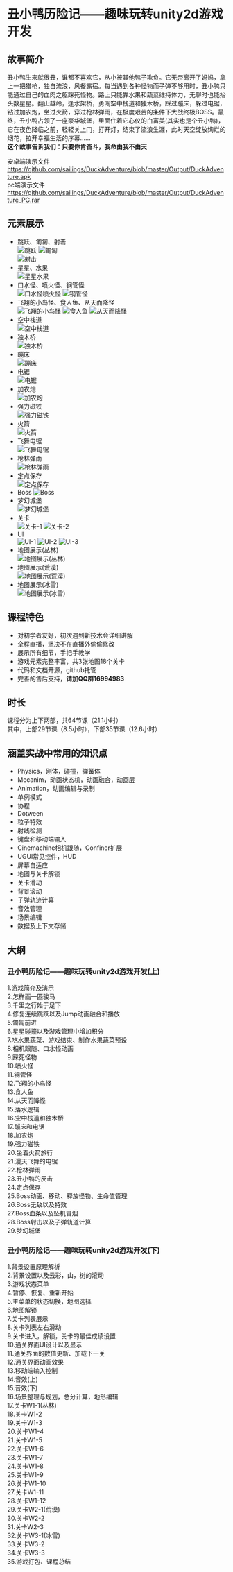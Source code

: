 # 丑小鸭历险记——趣味玩转unity2d游戏开发  
## 故事简介  
  丑小鸭生来就很丑，谁都不喜欢它，从小被其他鸭子欺负。它无奈离开了妈妈，拿上一把猎枪，独自流浪，风餐露宿。每当遇到各种怪物而子弹不够用时，丑小鸭只能通过自己的血肉之躯踩死怪物。路上只能靠水果和蔬菜维持体力，无聊时也能抬头数星星。翻山越岭，逢水架桥，勇闯空中栈道和独木桥，踩过蹦床，躲过电锯，钻过加农炮，坐过火箭，穿过枪林弹雨，在极度艰苦的条件下大战终极BOSS。最终，丑小鸭占领了一座豪华城堡，里面住着它心仪的白富美(其实也是个丑小鸭)，它在夜色降临之前，轻轻关上门，打开灯，结束了流浪生涯，此时天空绽放绚烂的烟花，拉开幸福生活的序幕......  
  **这个故事告诉我们：只要你肯奋斗，我命由我不由天** 

安卓端演示文件 https://github.com/sailings/DuckAdventure/blob/master/Output/DuckAdventure.apk  
pc端演示文件 https://github.com/sailings/DuckAdventure/blob/master/Output/DuckAdventure_PC.rar  

## 元素展示
* 跳跃、匍匐、射击    
![跳跃](https://github.com/sailings/DuckAdventure/blob/master/png/%E8%B7%B3%E8%B7%83.png)
![匍匐](https://github.com/sailings/DuckAdventure/blob/master/png/%E5%8C%8D%E5%8C%90.png)  
![射击](https://github.com/sailings/DuckAdventure/blob/master/png/%E5%B0%84%E5%87%BB.png)  
* 星星、水果   
![星星水果](https://github.com/sailings/DuckAdventure/blob/master/png/%E6%98%9F%E6%98%9F%E6%B0%B4%E6%9E%9C.png)
* 口水怪、喷火怪、钢管怪  
![口水怪喷火怪](https://github.com/sailings/DuckAdventure/blob/master/png/%E5%8F%A3%E6%B0%B4%E6%80%AA%E5%96%B7%E7%81%AB%E6%80%AA.png)
![钢管怪](https://github.com/sailings/DuckAdventure/blob/master/png/%E9%92%A2%E7%AE%A1%E6%80%AA.png)
* 飞翔的小鸟怪、食人鱼、从天而降怪  
![飞翔的小鸟怪](https://github.com/sailings/DuckAdventure/blob/master/png/%E9%A3%9E%E7%BF%94%E7%9A%84%E5%B0%8F%E9%B8%9F.png)
![食人鱼](https://github.com/sailings/DuckAdventure/blob/master/png/%E9%A3%9F%E4%BA%BA%E9%B1%BC.png)
![从天而降怪](https://github.com/sailings/DuckAdventure/blob/master/png/%E4%BB%8E%E5%A4%A9%E8%80%8C%E9%99%8D%E6%80%AA.png)
* 空中栈道  
![空中栈道](https://github.com/sailings/DuckAdventure/blob/master/png/%E7%A9%BA%E4%B8%AD%E6%A0%88%E9%81%93.png)
* 独木桥  
![独木桥](https://github.com/sailings/DuckAdventure/blob/master/png/%E7%8B%AC%E6%9C%A8%E6%A1%A5.png)
* 蹦床  
![蹦床](https://github.com/sailings/DuckAdventure/blob/master/png/%E8%B9%A6%E5%BA%8A.png)
* 电锯  
![电锯](https://github.com/sailings/DuckAdventure/blob/master/png/%E7%94%B5%E9%94%AF.png)
* 加农炮  
![加农炮](https://github.com/sailings/DuckAdventure/blob/master/png/%E5%8A%A0%E5%86%9C%E7%82%AE.png)
* 强力磁铁    
![强力磁铁](https://github.com/sailings/DuckAdventure/blob/master/png/%E7%A3%81%E9%93%81.png)
* 火箭  
![火箭](https://github.com/sailings/DuckAdventure/blob/master/png/%E7%81%AB%E7%AE%AD.png)
* 飞舞电锯  
![飞舞电锯](https://github.com/sailings/DuckAdventure/blob/master/png/%E9%A3%9E%E8%88%9E%E7%94%B5%E9%94%AF.png)
* 枪林弹雨  
![枪林弹雨](https://github.com/sailings/DuckAdventure/blob/master/png/%E6%9E%AA%E6%9E%97%E5%BC%B9%E9%9B%A8.png)
* 定点保存  
![定点保存](https://github.com/sailings/DuckAdventure/blob/master/png/%E5%AE%9A%E7%82%B9%E4%BF%9D%E5%AD%98.png)
* Boss
![Boss](https://github.com/sailings/DuckAdventure/blob/master/png/Boss.png)
* 梦幻城堡  
![梦幻城堡](https://github.com/sailings/DuckAdventure/blob/master/png/%E6%A2%A6%E5%B9%BB%E5%9F%8E%E5%A0%A1.png)
* 关卡  
![关卡-1](https://github.com/sailings/DuckAdventure/blob/master/png/%E5%85%B3%E5%8D%A1-1.png)
![关卡-2](https://github.com/sailings/DuckAdventure/blob/master/png/%E5%85%B3%E5%8D%A1-2.png)
* UI  
![UI-1](https://github.com/sailings/DuckAdventure/blob/master/png/UI-1.png)
![UI-2](https://github.com/sailings/DuckAdventure/blob/master/png/UI-2.png)
![UI-3](https://github.com/sailings/DuckAdventure/blob/master/png/UI-3.png)
* 地图展示(丛林)  
![地图展示(丛林)](https://github.com/sailings/DuckAdventure/blob/master/png/%E5%9C%B0%E5%9B%BE-%E4%B8%9B%E6%9E%97.png)
* 地图展示(荒漠)  
![地图展示(荒漠)](https://github.com/sailings/DuckAdventure/blob/master/png/%E5%9C%B0%E5%9B%BE-%E8%8D%92%E6%BC%A0.png)
* 地图展示(冰雪)  
![地图展示(冰雪)](https://github.com/sailings/DuckAdventure/blob/master/png/%E5%9C%B0%E5%9B%BE-%E5%86%B0%E9%9B%AA.png)
## 课程特色  
* 对初学者友好，初次遇到新技术会详细讲解
* 全程直播，坚决不在直播外偷偷修改  
* 展示所有细节，手把手教学  
* 游戏元素完整丰富，共3张地图18个关卡  
* 代码和文档开源，github托管  
* 完善的售后支持，**请加QQ群16994983**  
## 时长  
课程分为上下两部，共64节课（21.1小时）  
其中，上部29节课（8.5小时），下部35节课（12.6小时）  
## 涵盖实战中常用的知识点  
* Physics，刚体，碰撞，弹簧体
* Mecanim，动画状态机，动画融合，动画层
* Animation，动画编辑与录制
* 单例模式
* 协程
* Dotween
* 粒子特效
* 射线检测
* 键盘和移动端输入
* Cinemachine相机跟随，Confiner扩展
* UGUI常见控件，HUD
* 屏幕自适应
* 地图与关卡解锁
* 关卡滑动
* 背景滚动
* 子弹轨迹计算
* 音效管理
* 场景编辑
* 数据及上下文存储

## 大纲
### 丑小鸭历险记——趣味玩转unity2d游戏开发(上)　　
1.游戏简介及演示  
2.怎样画一匹骏马  
3.千里之行始于足下  
4.修复连续跳跃以及Jump动画融合和播放  
5.匍匐前进  
6.星星碰撞以及游戏管理中增加积分  
7.吃水果蔬菜、游戏结束、制作水果蔬菜预设  
8.相机跟随、口水怪动画  
9.踩死怪物  
10.喷火怪  
11.钢管怪  
12.飞翔的小鸟怪  
13.食人鱼  
14.从天而降怪  
15.落水逻辑  
16.空中栈道和独木桥  
17.蹦床和电锯  
18.加农炮  
19.强力磁铁  
20.坐着火箭旅行  
21.漫天飞舞的电锯  
22.枪林弹雨  
23.丑小鸭的反击  
24.定点保存  
25.Boss动画、移动、释放怪物、生命值管理  
26.Boss无敌以及特效  
27.Boss血条以及坠机冒烟  
28.Boss射击以及子弹轨道计算  
29.梦幻城堡  
### 丑小鸭历险记——趣味玩转unity2d游戏开发(下)
1.背景设置原理解析  
2.背景设置以及云彩，山，树的滚动  
3.游戏状态菜单  
4.暂停、恢复、重新开始  
5.主菜单的状态切换，地图选择  
6.地图解锁  
7.关卡列表展示  
8.关卡列表左右滑动  
9.关卡进入，解锁，关卡的最佳成绩设置  
10.通关界面UI设计以及显示  
11.通关界面的数值更新、加载下一关  
12.通关界面动画效果  
13.移动端输入控制  
14.音效(上)  
15.音效(下)  
16.场景整理与规划，总分计算，地形编辑  
17.关卡W1-1(丛林)  
18.关卡W1-2  
19.关卡W1-3  
20.关卡W1-4  
21.关卡W1-5  
22.关卡W1-6  
23.关卡W1-7  
24.关卡W1-8  
25.关卡W1-9  
26.关卡W1-10  
27.关卡W1-11  
28.关卡W1-12  
29.关卡W2-1(荒漠)  
30.关卡W2-2  
31.关卡W2-3  
32.关卡W3-1(冰雪)  
33.关卡W3-2  
34.关卡W3-3  
35.游戏打包、课程总结
